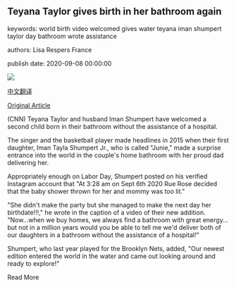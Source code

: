 ## Teyana Taylor gives birth in her bathroom again

keywords: world birth video welcomed gives water teyana iman shumpert taylor day bathroom wrote assistance

authors: Lisa Respers France

publish date: 2020-09-08 00:00:00

![](https://cdn.cnn.com/cnnnext/dam/assets/200908113453-teyana-taylor-iman-shumpert-file-super-tease.jpg)

[中文翻译](Teyana%20Taylor%20gives%20birth%20in%20her%20bathroom%20again_zh.md)

[Original Article](https://edition.cnn.com/2020/09/08/entertainment/teyana-taylor-baby-bathroom/index.html)

(CNN) Teyana Taylor and husband Iman Shumpert have welcomed a second child born in their bathroom without the assistance of a hospital.

The singer and the basketball player made headlines in 2015 when their first daughter, Iman Tayla Shumpert Jr., who is called "Junie," made a surprise entrance into the world in the couple's home bathroom with her proud dad delivering her.

Appropriately enough on Labor Day, Shumpert posted on his verified Instagram account that "At 3:28 am on Sept 6th 2020 Rue Rose decided that the baby shower thrown for her and mommy was too lit."

"She didn't make the party but she managed to make the next day her birthdate\!\!\!," he wrote in the caption of a video of their new addition. "Now...when we buy homes, we always find a bathroom with great energy... but not in a million years would you be able to tell me we'd deliver both of our daughters in a bathroom without the assistance of a hospital\!"

Shumpert, who last year played for the Brooklyn Nets, added, "Our newest edition entered the world in the water and came out looking around and ready to explore\!"

Read More